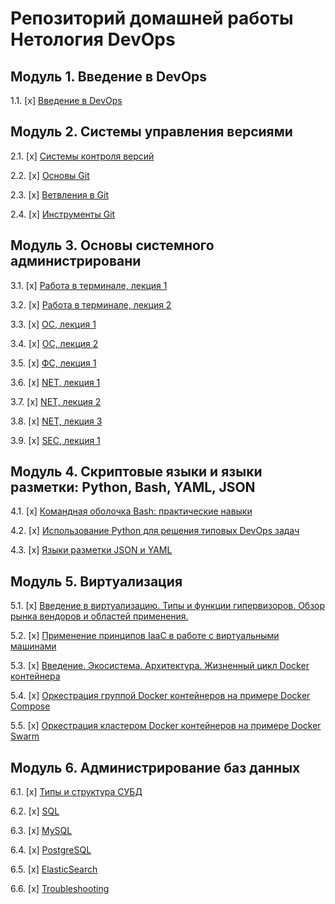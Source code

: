 # Репозиторий домашней работы Нетология DevOps


## Модуль 1. Введение в DevOps

1.1. [x] [Введение в DevOps](01-intro-01/README.md)

## Модуль 2. Системы управления версиями
2.1. [x] [Системы контроля версий](02-git-01-vcs/README.md)

2.2. [x] [Основы Git](02-git-02-base/README.md)

2.3. [x] [Ветвления в Git](02-git-03-branching/README.md)

2.4. [x] [Инструменты Git](02-git-04-tools/README.md)
## Модуль 3. Основы системного администрировани

3.1. [x] [Работа в терминале, лекция 1](03-sysadmin-01-terminal/README.md)

3.2. [x] [Работа в терминале, лекция 2](03-sysadmin-02-terminal/README.md)

3.3. [x] [ОС, лекция 1](03-sysadmin-03-os/README.md)

3.4. [x] [ОС, лекция 2](03-sysadmin-04-os/README.md)

3.5. [x] [ФС, лекция 1](03-sysadmin-05-fs/README.md)

3.6. [x] [NET, лекция 1](03-sysadmin-06-net/README.md)

3.7. [x] [NET, лекция 2](03-sysadmin-07-net/README.md)

3.8. [x] [NET, лекция 3](03-sysadmin-08-net/README.md)

3.9. [x] [SEC, лекция 1](03-sysadmin-09-security/README.md)
## Модуль 4. Скриптовые языки и языки разметки: Python, Bash, YAML, JSON

4.1. [х] [Командная оболочка Bash: практические навыки](04-script-01-bash)

4.2. [x] [Использование Python для решения типовых DevOps задач](04-script-02-py)

4.3. [x] [Языки разметки JSON и YAML](04-script-03-yaml)
## Модуль 5. Виртуализация

5.1. [x] [Введение в виртуализацию. Типы и функции гипервизоров. Обзор рынка вендоров и областей применения.](05-virt-01-basics)

5.2. [x] [Применение принципов IaaC в работе с виртуальными машинами](05-virt-02-iaac)

5.3. [x] [Введение. Экосистема. Архитектура. Жизненный цикл Docker контейнера](05-virt-03-docker)

5.4. [x] [Оркестрация группой Docker контейнеров на примере Docker Compose](05-virt-04-docker-compose)

5.5. [x] [Оркестрация кластером Docker контейнеров на примере Docker Swarm](05-virt-05-docker-swarm)
## Модуль 6. Администрирование баз данных

6.1. [x] [Типы и структура СУБД](06-db-01-basics)

6.2. [x] [SQL](06-db-02-sql)

6.3. [x] [MySQL](06-db-03-mysql)

6.4. [x] [PostgreSQL](06-db-04-postgresql)

6.5. [x] [ElasticSearch](06-db-05-elasticsearch)

6.6. [x] [Troubleshooting](06-db-06-troubleshooting)